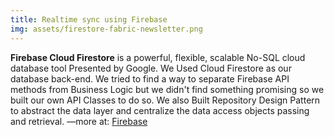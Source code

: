 ```yaml
---
title: Realtime sync using Firebase
img: assets/firestore-fabric-newsletter.png
---
```


**Firebase Cloud Firestore** is a powerful, flexible, scalable No-SQL cloud database tool Presented by Google.
We Used Cloud Firestore as our database back-end. We tried to find a way to separate Firebase API methods from Business Logic but we didn't find something promising so we built our own API Classes to do so.
We also Built Repository Design Pattern to abstract the data layer and centralize the data access objects passing and retrieval.
—more at: [Firebase](https://firebase.google.com)